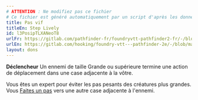 ```yaml
---
# ATTENTION : Ne modifiez pas ce fichier
# Ce fichier est généré automatiquement par un script d'après les données du module Foundry VTT officiel et de sa traduction
title: Pas vif
titleEn: Step Lively
id: l3PosipTLXANeoT8
urlFr: https://gitlab.com/pathfinder-fr/foundryvtt-pathfinder2-fr/-/blob/master/data/feats/l3PosipTLXANeoT8.htm
urlEn: https://gitlab.com/hooking/foundry-vtt---pathfinder-2e/-/blob/master/packs/data/feats.db/step-lively.json
layout: dons
---
```

**Déclencheur** Un ennemi de taille Grande ou supérieure termine une action de déplacement dans une case adjacente à la vôtre.

Vous êtes un expert pour éviter les pas pesants des créatures plus grandes. Vous [Faites un pas](../actions/faire-un-pas.md) vers une autre case adjacente à l'ennemi.
